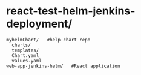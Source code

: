# react-test-helm-jenkins-deployment/

    myhelmChart/   #help chart repo
      charts/
      templates/
      Chart.yaml
      values.yaml
    web-app-jenkins-helm/   #React application
